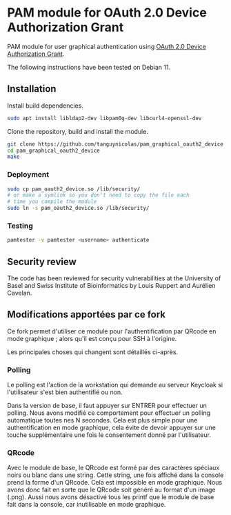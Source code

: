 # PAM module for OAuth 2.0 Device Authorization Grant

PAM module for user graphical authentication using
[OAuth 2.0 Device Authorization Grant](https://tools.ietf.org/html/rfc8628).

The following instructions have been tested on Debian 11.

## Installation

Install build dependencies.

```bash
sudo apt install libldap2-dev libpam0g-dev libcurl4-openssl-dev
```

Clone the repository, build and install the module.

```bash
git clone https://github.com/tanguynicolas/pam_graphical_oauth2_device
cd pam_graphical_oauth2_device
make
```

### Deployment

```bash
sudo cp pam_oauth2_device.so /lib/security/
# or make a symlink so you don't need to copy the file each
# time you compile the module
sudo ln -s pam_oauth2_device.so /lib/security/
```

### Testing

```bash
pamtester -v pamtester <username> authenticate
```

## Security review

The code has been reviewed for security vulnerabilities at the University of Basel and Swiss Institute of Bioinformatics by Louis Ruppert and Aurélien Cavelan.

## Modifications apportées par ce fork

Ce fork permet d'utiliser ce module pour l'authentification par QRcode en mode graphique ; alors qu'il est conçu pour SSH à l'origine.

Les principales choses qui changent sont détaillés ci-après.

### Polling

Le polling est l'action de la workstation qui demande au serveur Keycloak si l'utilisateur s'est bien authentifié ou non.

Dans la version de base, il faut appuyer sur ENTRER pour effectuer un polling. Nous avons modifié ce comportement pour effectuer un polling automatique toutes nes N secondes. Cela est plus simple pour une authentification en mode graphique, cela évite de devoir appuyer sur une touche supplémentaire une fois le consentement donné par l'utilisateur.

### QRcode

Avec le module de base, le QRcode est formé par des caractères spéciaux noirs ou blanc dans une string. Cette string, une fois affiché dans la console prend la forme d'un QRcode. Cela est impossible en mode graphique. Nous avons donc fait en sorte que le QRcode soit généré au format d'un image (.png). Aussi nous avons désactivé tous les printf que le module de base fait dans la console, car inutilisable en mode graphique.
